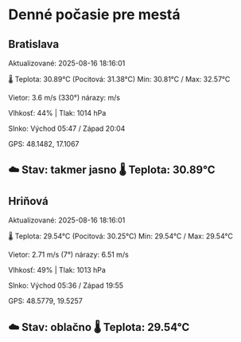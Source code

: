 ﻿# Denné počasie pre mestá

## Bratislava
Aktualizované: 2025-08-16 18:16:01

🌡️ Teplota: 30.89°C 
(Pocitová: 31.38°C)
Min: 30.81°C / Max: 32.57°C

Vietor: 3.6 m/s    (330°) 
nárazy:  m/s

Vlhkosť: 44% | Tlak: 1014 hPa

Slnko: Východ 05:47 / Západ 20:04

GPS: 48.1482, 17.1067

☁️ Stav: takmer jasno        🌡️ Teplota: 30.89°C
---

## Hriňová
Aktualizované: 2025-08-16 18:16:01

🌡️ Teplota: 29.54°C 
(Pocitová: 30.25°C)
Min: 29.54°C / Max: 29.54°C

Vietor: 2.71 m/s (7°)
nárazy: 6.51 m/s

Vlhkosť: 49% | Tlak: 1013 hPa

Slnko: Východ 05:36 / Západ 19:55

GPS: 48.5779, 19.5257

☁️ Stav: oblačno        🌡️ Teplota: 29.54°C
---

